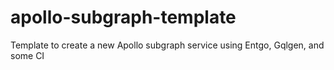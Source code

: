 # apollo-subgraph-template
Template to create a new Apollo subgraph service using Entgo, Gqlgen, and some CI
